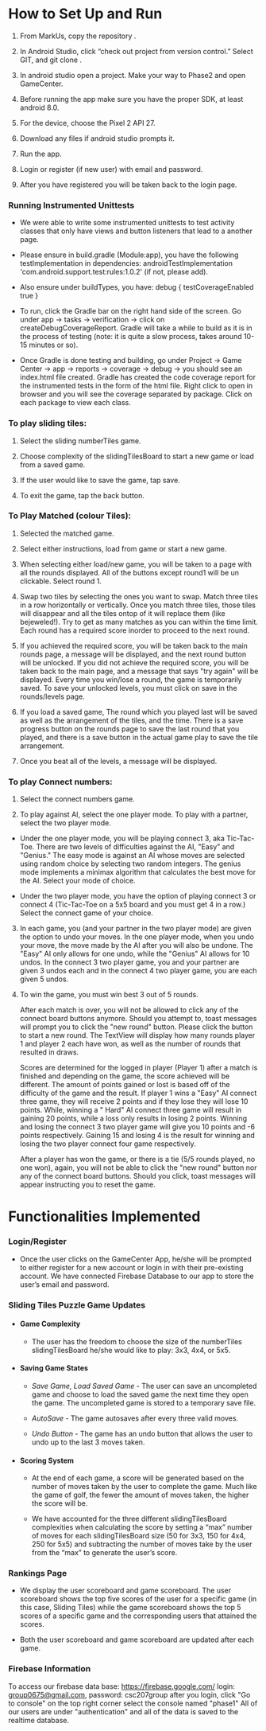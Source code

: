 # How to Set Up and Run

1.  From MarkUs, copy the repository <URL>.

2.  In Android Studio, click “check out project from version control.” Select GIT, and git clone
    <URL>.

3.  In android studio open a project. Make your way to Phase2 and open GameCenter.

4.  Before running the app make sure you have the proper SDK, at least android 8.0.

5.  For the device, choose the Pixel 2 API 27.

6.  Download any files if android studio prompts it.

7.  Run the app.

8.  Login or register (if new user) with email and password.

9.  After you have registered you will be taken back to the login page.


### Running Instrumented Unittests

- We were able to write some instrumented unittests to test activity classes that only have views and
button listeners that lead to a another page.

- Please ensure in build.gradle (Module:app), you have the following testImplementation in
dependencies: androidTestImplementation 'com.android.support.test:rules:1.0.2' (if not, please add).

- Also ensure under buildTypes, you have: debug { testCoverageEnabled true }

- To run, click the Gradle bar on the right hand side of the screen. Go under app -> tasks ->
verification -> click on createDebugCoverageReport. Gradle will take a while to build as it is
in the process of testing (note: it is quite a slow process, takes around 10-15 minutes or so).

- Once Gradle is done testing and building, go under Project -> Game Center -> app -> reports ->
coverage -> debug -> you should see an index.html file created. Gradle has created the code coverage
report for the instrumented tests in the form of the html file. Right click to open in browser and
you will see the coverage separated by package. Click on each package to view each class.

### To play sliding tiles:

1.  Select the sliding numberTiles game.

2.  Choose complexity of the slidingTilesBoard to start a new game or load from a saved game.

3.  If the user would like to save the game, tap save.

4.  To exit the game, tap the back button.

### To Play Matched (colour Tiles):

1. Selected the matched game.

2. Select either instructions, load from game or start a new game.

3. When selecting either load/new game, you will be taken to a page with all the rounds displayed.
All of the buttons except round1 will be un clickable. Select round 1.

4.  Swap two tiles by selecting the ones you want to swap. Match three tiles in a row horizontally
or vertically. Once you match three tiles, those tiles will disappear and all the tiles ontop of it
will replace them (like bejeweled!). Try to get as many matches as you can within the time limit.
Each round has a required score inorder to proceed to the next round.

5. If you achieved the required score, you will be taken back to the main rounds page, a message
will be displayed, and the next round button will be unlocked.
If you did not achieve the required score, you will be taken back to the main page, and a message
that says "try again" will be displayed. Every time you win/lose a round, the game is temporarily saved.
To save your unlocked levels, you must click on save in the rounds/levels page.

6. If you load a saved game, The round which you played last will be saved as well as the arrangement
of the tiles, and the time. There is a save progress button on the rounds page to save the last
round that you played, and there is a save button in the actual game play to save the tile arrangement.

7. Once you beat all of the levels, a message will be displayed.

### To play Connect numbers:

1. Select the connect numbers game.

2. To play against AI, select the one player mode. To play with a partner, select the two player mode.

-  Under the one player mode, you will be playing connect 3, aka Tic-Tac-Toe.
   There are two levels of difficulties against the AI, "Easy" and "Genius." The easy mode is against
   an AI whose moves are selected using random choice by selecting two random integers. The genius
   mode implements a minimax algorithm that calculates the best move for the AI. Select your mode of
   choice.


-  Under the two player mode, you have the option of playing connect 3 or connect 4 (Tic-Tac-Toe on
   a 5x5 board and you must get 4 in a row.) Select the connect game of your choice.

3. In each game, you (and your partner in the two player mode) are given the option to undo your
   moves. In the one player mode, when you undo your move, the move made by the AI after you will
   also be undone. The "Easy" AI only allows for one undo, while the "Genius" AI allows for 10
   undos. In the connect 3 two player game, you and your partner are given 3 undos each and in the
   connect 4 two player game, you are each given 5 undos.

4. To win the game, you must win best 3 out of 5 rounds.

   After each match is over, you will not be allowed to click any of the connect board buttons
   anymore. Should you attempt to, toast messages will prompt you to click the "new round" button.
   Please click the button to start a new round. The TextView will display how many rounds player 1
   and player 2 each have won, as well as the number of rounds that resulted in draws.

   Scores are determined for the logged in player (Player 1) after a match is finished and depending
   on the game, the score achieved will be different. The amount of points gained or lost is based
   off of the difficulty of the game and the result. If player 1 wins a "Easy" AI connect three
   game, they will receive 2 points and if they lose they will lose 10 points. While, winning a "
   Hard" AI connect three game will result in gaining 20 points, while a loss only results in losing
   2 points. Winning and losing the connect 3 two player game will give you 10 points and -6 points
   respectively. Gaining 15 and losing 4 is the result for winning and losing the two player connect
   four game respectively.

   After a player has won the game, or there is a tie (5/5 rounds played, no one won), again,
   you will not be able to click the "new round" button nor any of the connect board buttons.
   Should you click, toast messages will appear instructing you to reset the game.



# Functionalities Implemented

### Login/Register
-   Once the user clicks on the GameCenter App, he/she will be prompted to either register for a new
    account or login in with their pre-existing account. We have connected Firebase Database to our
    app to store the user’s email and password.

### Sliding Tiles Puzzle Game Updates
-  #### Game Complexity
    -   The user has the freedom to choose the size of the numberTiles slidingTilesBoard he/she would like to
    play: 3x3, 4x4, or 5x5.

-  #### Saving Game States

	-   _Save Game, Load Saved Game_ - The user can save an uncompleted game and choose to load the
	saved game the next time they open the game. The uncompleted game is stored to a temporary
	save file.

	-   _AutoSave_ - The game autosaves after every three valid moves.

	-   _Undo Button_ - The game has an undo button that allows the user to undo up to the last 3
	moves taken.

-   #### Scoring System

	-   At the end of each game, a score will be generated based on the number of moves taken by the
	 user to complete the game. Much like the game of golf, the fewer the amount of moves taken, the
	  higher the score will be.

	-   We have accounted for the three different slidingTilesBoard complexities when calculating the score by
	setting a “max” number of moves for each slidingTilesBoard size (50 for 3x3, 150 for 4x4, 250 for 5x5) and
	subtracting the number of moves take by the user from the “max” to generate the user’s score.


### Rankings Page

- We display the user scoreboard and game scoreboard. The user scoreboard shows the top five scores
  of the user for a specific game (in this case, Sliding Tiles) while the game scoreboard shows the
  top 5 scores of a specific game and the corresponding users that attained the scores.

- Both the user scoreboard and game scoreboard are updated after each game.

### Firebase Information

To access our firebase data base:
https://firebase.google.com/
login: group0675@gmail.com, password: csc207group
after you login, click "Go to console" on the top right corner
select the console named "phase1"
All of our users are under "authentication"
and all of the data is saved to the realtime database.